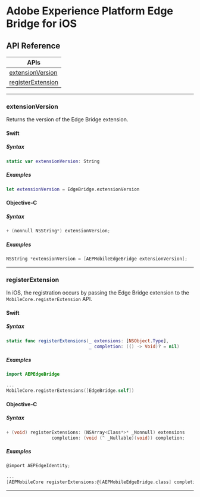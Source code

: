 # Adobe Experience Platform Edge Bridge for iOS

## API Reference

| APIs                                           		|
| ---------------------------------------------- |
| [extensionVersion](#extensionversion)	|
| [registerExtension](#registerextension)	|

------

### extensionVersion
Returns the version of the Edge Bridge extension.

#### Swift

##### Syntax
```swift
static var extensionVersion: String
```

##### Examples
```swift
let extensionVersion = EdgeBridge.extensionVersion
```

#### Objective-C

##### Syntax
```objectivec
+ (nonnull NSString*) extensionVersion;
```

##### Examples
```objectivec
NSString *extensionVersion = [AEPMobileEdgeBridge extensionVersion];
```

------

### registerExtension
In iOS, the registration occurs by passing the Edge Bridge extension to the `MobileCore.registerExtension` API.

#### Swift

##### Syntax
```swift
static func registerExtensions(_ extensions: [NSObject.Type], 
                               _ completion: (() -> Void)? = nil)
```

##### Examples
```swift
import AEPEdgeBridge

...
MobileCore.registerExtensions([EdgeBridge.self])
```

#### Objective-C

##### Syntax
```objectivec
+ (void) registerExtensions: (NSArray<Class*>* _Nonnull) extensions 
                 completion: (void (^ _Nullable)(void)) completion;
```

##### Examples
```objectivec
@import AEPEdgeIdentity;

...
[AEPMobileCore registerExtensions:@[AEPMobileEdgeBridge.class] completion:nil];
```

------
